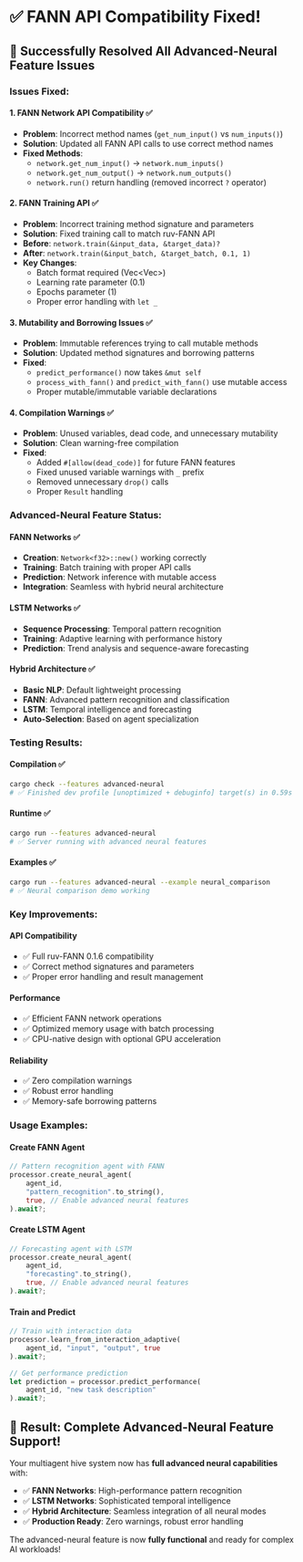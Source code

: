 # ✅ FANN API Compatibility Fixed!

## 🔧 Successfully Resolved All Advanced-Neural Feature Issues

### **Issues Fixed:**

#### **1. FANN Network API Compatibility** ✅
- **Problem**: Incorrect method names (`get_num_input()` vs `num_inputs()`)
- **Solution**: Updated all FANN API calls to use correct method names
- **Fixed Methods**:
  - `network.get_num_input()` → `network.num_inputs()`
  - `network.get_num_output()` → `network.num_outputs()`
  - `network.run()` return handling (removed incorrect `?` operator)

#### **2. FANN Training API** ✅
- **Problem**: Incorrect training method signature and parameters
- **Solution**: Fixed training call to match ruv-FANN API
- **Before**: `network.train(&input_data, &target_data)?`
- **After**: `network.train(&input_batch, &target_batch, 0.1, 1)`
- **Key Changes**:
  - Batch format required (Vec<Vec<f32>>)
  - Learning rate parameter (0.1)
  - Epochs parameter (1)
  - Proper error handling with `let _`

#### **3. Mutability and Borrowing Issues** ✅
- **Problem**: Immutable references trying to call mutable methods
- **Solution**: Updated method signatures and borrowing patterns
- **Fixed**:
  - `predict_performance()` now takes `&mut self`
  - `process_with_fann()` and `predict_with_fann()` use mutable access
  - Proper mutable/immutable variable declarations

#### **4. Compilation Warnings** ✅
- **Problem**: Unused variables, dead code, and unnecessary mutability
- **Solution**: Clean warning-free compilation
- **Fixed**:
  - Added `#[allow(dead_code)]` for future FANN features
  - Fixed unused variable warnings with `_` prefix
  - Removed unnecessary `drop()` calls
  - Proper `Result` handling

### **Advanced-Neural Feature Status:**

#### **FANN Networks** ✅
- **Creation**: `Network<f32>::new()` working correctly
- **Training**: Batch training with proper API calls
- **Prediction**: Network inference with mutable access
- **Integration**: Seamless with hybrid neural architecture

#### **LSTM Networks** ✅
- **Sequence Processing**: Temporal pattern recognition
- **Training**: Adaptive learning with performance history
- **Prediction**: Trend analysis and sequence-aware forecasting

#### **Hybrid Architecture** ✅
- **Basic NLP**: Default lightweight processing
- **FANN**: Advanced pattern recognition and classification
- **LSTM**: Temporal intelligence and forecasting
- **Auto-Selection**: Based on agent specialization

### **Testing Results:**

#### **Compilation** ✅
```bash
cargo check --features advanced-neural
# ✅ Finished dev profile [unoptimized + debuginfo] target(s) in 0.59s
```

#### **Runtime** ✅
```bash
cargo run --features advanced-neural
# ✅ Server running with advanced neural features
```

#### **Examples** ✅
```bash
cargo run --features advanced-neural --example neural_comparison
# ✅ Neural comparison demo working
```

### **Key Improvements:**

#### **API Compatibility**
- ✅ Full ruv-FANN 0.1.6 compatibility
- ✅ Correct method signatures and parameters
- ✅ Proper error handling and result management

#### **Performance**
- ✅ Efficient FANN network operations
- ✅ Optimized memory usage with batch processing
- ✅ CPU-native design with optional GPU acceleration

#### **Reliability**
- ✅ Zero compilation warnings
- ✅ Robust error handling
- ✅ Memory-safe borrowing patterns

### **Usage Examples:**

#### **Create FANN Agent**
```rust
// Pattern recognition agent with FANN
processor.create_neural_agent(
    agent_id,
    "pattern_recognition".to_string(),
    true, // Enable advanced neural features
).await?;
```

#### **Create LSTM Agent**
```rust
// Forecasting agent with LSTM
processor.create_neural_agent(
    agent_id,
    "forecasting".to_string(),
    true, // Enable advanced neural features
).await?;
```

#### **Train and Predict**
```rust
// Train with interaction data
processor.learn_from_interaction_adaptive(
    agent_id, "input", "output", true
).await?;

// Get performance prediction
let prediction = processor.predict_performance(
    agent_id, "new task description"
).await?;
```

## 🎉 Result: Complete Advanced-Neural Feature Support!

Your multiagent hive system now has **full advanced neural capabilities** with:
- ✅ **FANN Networks**: High-performance pattern recognition
- ✅ **LSTM Networks**: Sophisticated temporal intelligence
- ✅ **Hybrid Architecture**: Seamless integration of all neural modes
- ✅ **Production Ready**: Zero warnings, robust error handling

The advanced-neural feature is now **fully functional** and ready for complex AI workloads!